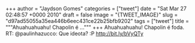 
+++
author = "Jaydson Gomes"
categories = ["tweet"]
date = "Sat Mar 27 02:48:57 +0000 2010"
draft = false
image = "{TWEET_IMAGE}"
slug = "d97ad55055a35ea446b6eec431ce22b25bfb9202"
tags = ["tweet"]
title = """Ahuahuahuahu! Chapolin é ..."""
+++
Ahuahuahuahu! Chapolin é foda. RT: @paulinhazucco: Que ideota? :P http://bit.ly/bVyQTy
